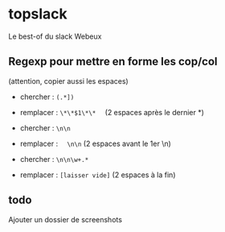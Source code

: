 # topslack

Le best-of du slack Webeux

## Regexp pour mettre en forme les cop/col

(attention, copier aussi les espaces)

* chercher : `(.*]) `
* remplacer : `\*\*$1\*\*  ` (2 espaces après le dernier *)


* chercher : `\n\n`
* remplacer : `  \n\n` (2 espaces avant le 1er \n)


* chercher : `\n\n\w+.*`
* remplacer : `[laisser vide]` (2 espaces à la fin)


## todo

Ajouter un dossier de screenshots
